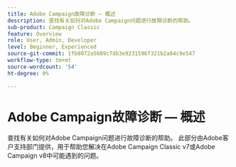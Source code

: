 ```yaml
---
title: Adobe Campaign故障诊断 — 概述
description: 查找有关如何对Adobe Campaign问题进行故障诊断的帮助。
sub-product: Campaign Classic
feature: Overview
role: User, Admin, Developer
level: Beginner, Experienced
source-git-commit: 1fb8072a5689c7db3e9231596f321b2a84c9e547
workflow-type: tm+mt
source-wordcount: '54'
ht-degree: 0%

---
```



# Adobe Campaign故障诊断 — 概述

查找有关如何对Adobe Campaign问题进行故障诊断的帮助。 此部分由Adobe客户支持部门提供，用于帮助您解决在Adobe Campaign Classic v7或Adobe Campaign v8中可能遇到的问题。
